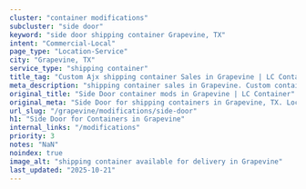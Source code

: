 ```yaml
---
cluster: "container modifications"
subcluster: "side door"
keyword: "side door shipping container Grapevine, TX"
intent: "Commercial-Local"
page_type: "Location-Service"
city: "Grapevine, TX"
service_type: "shipping container"
title_tag: "Custom Ajx shipping container Sales in Grapevine | LC Container"
meta_description: "shipping container sales in Grapevine. Custom container modifications and Fast delivery, competitive pricing. Serving modifications area. Quote ID: NDX. Call (214) 524-4168 for your free quote today."
original_title: "Side Door container mods in Grapevine | LC Container"
original_meta: "Side Door for shipping containers in Grapevine, TX. Local fabrication & pro install. LC Container — Since 2003. Get a quote."
url_slug: "/grapevine/modifications/side-door"
h1: "Side Door for Containers in Grapevine"
internal_links: "/modifications"
priority: 3
notes: "NaN"
noindex: true
image_alt: "shipping container available for delivery in Grapevine"
last_updated: "2025-10-21"
---
```


<!-- TODO: Add unique city/inventory copy, images, and internal links here. -->
